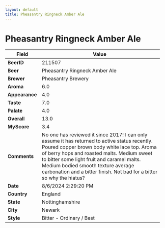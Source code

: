 ```yaml
---
layout: default
title: Pheasantry Ringneck Amber Ale
---
```


# Pheasantry Ringneck Amber Ale

| Field         | Value     |
|---------------|-----------|
| **BeerID** | 211507 |
| **Beer** | Pheasantry Ringneck Amber Ale |
| **Brewer** | Pheasantry Brewery |
| **Aroma** | 6.0 |
| **Appearance** | 4.0 |
| **Taste** | 7.0 |
| **Palate** | 4.0 |
| **Overall** | 13.0 |
| **MyScore** | 3.4 |
| **Comments** | No one has reviewed it since 2017! I can only assume it has returned to active status recently.  Poured copper brown body white lace top.  Aroma of berry hops and roasted malts.  Medium sweet to bitter some light fruit and caramel malts.  Medium bodied smooth texture average carbonation and a bitter finish.  Not bad for a bitter so why the hiatus? |
| **Date** | 8/6/2024 2:29:20 PM |
| **Country** | England |
| **State** | Nottinghamshire |
| **City** | Newark |
| **Style** | Bitter - Ordinary / Best |
